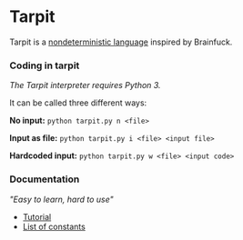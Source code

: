 # Tarpit
Tarpit is a [nondeterministic language] inspired by Brainfuck.

### Coding in tarpit

*The Tarpit interpreter requires Python 3.*

It can be called three different ways:

**No input:** `python tarpit.py n <file>`

**Input as file:** `python tarpit.py i <file> <input file>`

**Hardcoded input:** `python tarpit.py w <file> <input code>`

### Documentation

*"Easy to learn, hard to use"*

 * [Tutorial]
 * [List of constants]
 
[nondeterministic language]: https://en.wikipedia.org/wiki/Esoteric_programming_language#Nondeterministic_language
[Tutorial]: https://github.com/LyamBoylan/Tarpit/wiki/tutorial-1
[List of constants]: https://github.com/LyamBoylan/Tarpit/wiki/constants
